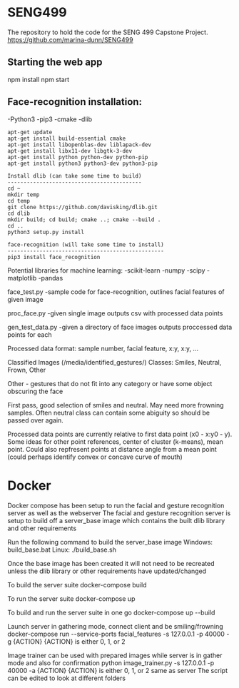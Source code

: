 # SENG499
The repository to hold the code for the SENG 499 Capstone Project.
https://github.com/marina-dunn/SENG499

## Starting the web app

npm install
npm start

## Face-recognition installation:
-Python3
-pip3
-cmake
-dlib

    apt-get update
    apt-get install build-essential cmake
    apt-get install libopenblas-dev liblapack-dev 
    apt-get install libx11-dev libgtk-3-dev
    apt-get install python python-dev python-pip
    apt-get install python3 python3-dev python3-pip
    
    Install dlib (can take some time to build)
    ------------------------------------------
    cd ~
    mkdir temp
    cd temp
    git clone https://github.com/davisking/dlib.git
    cd dlib
    mkdir build; cd build; cmake ..; cmake --build .
    cd ..
    python3 setup.py install
    
    face-recognition (will take some time to install)
    -------------------------------------------------
    pip3 install face_recognition
    
Potential libraries for machine learning:
-scikit-learn
-numpy 
-scipy 
-matplotlib 
-pandas

face_test.py
-sample code for face-recognition, outlines facial features of given image

proc_face.py
-given single image outputs csv with processed data points

gen_test_data.py
-given a directory of face images outputs proccessed data points for each

Processed data format:
sample number, facial feature, x:y, x:y, ...

Classified Images (/media/identified_gestures/)
Classes: Smiles, Neutral, Frown, Other

Other - gestures that do not fit into any category or have some object obscuring the face

First pass, good selection of smiles and neutral. May need more frowning samples. Often neutral class can contain some abiguity so should be passed over again.

Processed data points are currently relative to first data point (x0 - x:y0 - y). Some ideas for other point references, center of cluster (k-means), mean point.
Could also repfresent points at distance angle from a mean point (could perhaps identify convex or concave curve of mouth)


# Docker
Docker compose has been setup to run the facial and gesture recognition server as well as the webserver
The facial and gesture recognition server is setup to build off a server_base image which contains the built dlib library and other requirements

Run the following command to build the server_base image
Windows: build_base.bat
Linux: ./build_base.sh

Once the base image has been created it will not need to be recreated unless the dlib library or other requirements have updated/changed

To build the server suite
docker-compose build

To run the server suite
docker-compose up

To build and run the server suite in one go
docker-compose up --build

Launch server in gathering mode, connect client and be smiling/frowning
docker-compose run --service-ports facial_features -s 127.0.0.1 -p 40000 -g {ACTION}
{ACTION} is either 0, 1, or 2

Image trainer can be used with prepared images while server is in gather mode and also for confirmation
python image_trainer.py -s 127.0.0.1 -p 40000 -a {ACTION}
{ACTION} is either 0, 1, or 2 same as server
The script can be edited to look at different folders